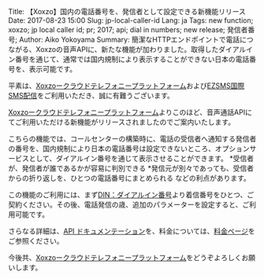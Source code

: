 Title: 【Xoxzo】国内の電話番号を、発信者として設定できる新機能リリース
Date: 2017-08-23 15:00
Slug: jp-local-caller-id
Lang: ja
Tags: new function; xoxzo; jp local caller id; pr; 2017; api; dial in numbers; new release; 発信者番号;
Author: Aiko Yokoyama
Summary: 簡潔なHTTPエンドポイントで電話につながる、Xoxzoの音声APIに、新たな機能が加わりました。取得したダイアルイン番号を通じて、通常では国内規制により表示することができない日本の電話番号を、表示可能です。

平素は、[Xoxzoークラウドテレフォニープラットフォーム](https://www.xoxzo.com/ja/)および[EZSMS国際SMS配信](https://www.ezsms.biz/ja/)をご利用いただき、誠に有難うございます。

[Xoxzoークラウドテレフォニープラットフォーム](https://www.xoxzo.com/ja/)よりこのほど、音声通話APIにてご利用いただける新機能がリリースされましたのでご案内いたします。

こちらの機能では、コールセンターの構築時に、電話の受信者へ通知する発信者の番号を、国内規制により日本の電話番号は設定できないところ、オプションサービスとして、ダイアルイン番号を通じて表示させることができます。
*受信者が、発信者が誰であるかが容易に判別できる
*発信元が別々であっても、受信者からの折り返しを、ひとつの電話番号にまとめられる
などの利点があります。

この機能のご利用には、まず[DIN：ダイアルイン番号](https://www.xoxzo.com/ja/about/voice-api/#din)より着信番号をひとつ、ご契約ください。その後、電話発信の歳、追加のパラメーターを設定すると、ご利用可能です。

さらなる詳細は、[API ドキュメンテーション](http://docs.xoxzo.com/ja/voice.html)を、料金については、[料金ページ](https://www.xoxzo.com/ja/about/pricing/voice/#outbound-call)をご参照ください。

今後共、[Xoxzoークラウドテレフォニープラットフォーム](https://www.xoxzo.com/ja/)をどうぞよろしくお願いします。
